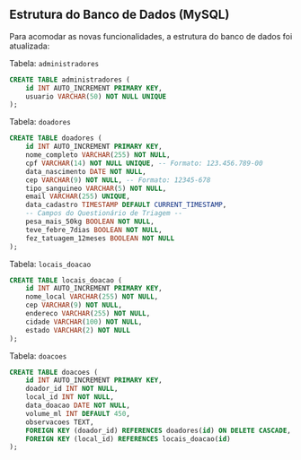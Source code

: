 
## Estrutura do Banco de Dados (MySQL)

Para acomodar as novas funcionalidades, a estrutura do banco de dados foi atualizada:

Tabela: `administradores`

```sql
CREATE TABLE administradores (
    id INT AUTO_INCREMENT PRIMARY KEY,
    usuario VARCHAR(50) NOT NULL UNIQUE
);
```


Tabela: `doadores`

```sql
CREATE TABLE doadores (
    id INT AUTO_INCREMENT PRIMARY KEY,
    nome_completo VARCHAR(255) NOT NULL,
    cpf VARCHAR(14) NOT NULL UNIQUE, -- Formato: 123.456.789-00
    data_nascimento DATE NOT NULL,
    cep VARCHAR(9) NOT NULL, -- Formato: 12345-678
    tipo_sanguineo VARCHAR(5) NOT NULL,
    email VARCHAR(255) UNIQUE,
    data_cadastro TIMESTAMP DEFAULT CURRENT_TIMESTAMP,
    -- Campos do Questionário de Triagem --
    pesa_mais_50kg BOOLEAN NOT NULL,
    teve_febre_7dias BOOLEAN NOT NULL,
    fez_tatuagem_12meses BOOLEAN NOT NULL
);
```

Tabela: `locais_doacao`

```sql
CREATE TABLE locais_doacao (
    id INT AUTO_INCREMENT PRIMARY KEY,
    nome_local VARCHAR(255) NOT NULL,
    cep VARCHAR(9) NOT NULL,
    endereco VARCHAR(255) NOT NULL,
    cidade VARCHAR(100) NOT NULL,
    estado VARCHAR(2) NOT NULL
);
```

Tabela: `doacoes`

```sql
CREATE TABLE doacoes (
    id INT AUTO_INCREMENT PRIMARY KEY,
    doador_id INT NOT NULL,
    local_id INT NOT NULL,
    data_doacao DATE NOT NULL,
    volume_ml INT DEFAULT 450,
    observacoes TEXT,
    FOREIGN KEY (doador_id) REFERENCES doadores(id) ON DELETE CASCADE,
    FOREIGN KEY (local_id) REFERENCES locais_doacao(id)
);
```
